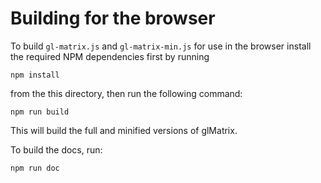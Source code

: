 # Building for the browser

To build `gl-matrix.js` and `gl-matrix-min.js` for use in the browser install
the required NPM dependencies first by running

    npm install

from the this directory, then run the following command:

    npm run build

This will build the full and minified versions of glMatrix.

To build the docs, run:

    npm run doc

<!--And to publish it, you first have to go into the dist folder-->
